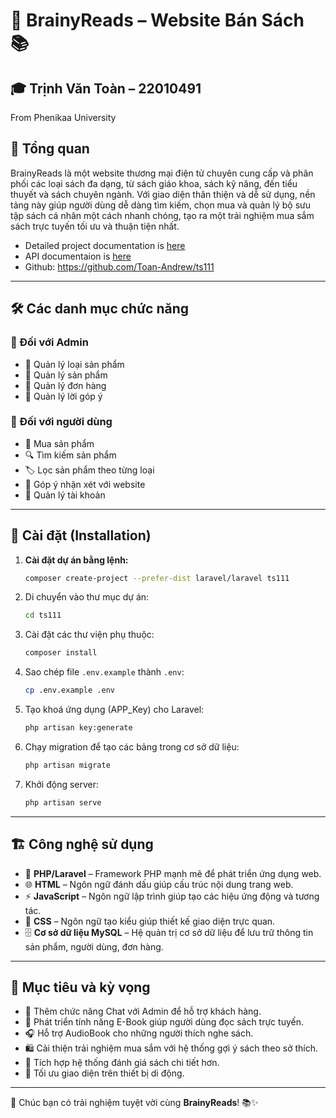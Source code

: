 
# 🌟 BrainyReads – Website Bán Sách 📚

## 🎓 Trịnh Văn Toàn – 22010491  
From Phenikaa University

## **📌 Tổng quan**
BrainyReads là một website thương mại điện tử chuyên cung cấp và phân phối các loại sách đa dạng, từ sách giáo khoa, sách kỹ năng, đến tiểu thuyết và sách chuyên ngành. Với giao diện thân thiện và dễ sử dụng, nền tảng này giúp người dùng dễ dàng tìm kiếm, chọn mua và quản lý bộ sưu tập sách cá nhân một cách nhanh chóng, tạo ra một trải nghiệm mua sắm sách trực tuyến tối ưu và thuận tiện nhất.


 - Detailed project documentation is [here](https://drive.google.com/file/d/17nAGMk5YoxeQELg16IybnZEFi_HVwa88/view?usp=sharing)
 - API documentaion is [here](https://github.com/Toan-Andrew/ts111/wiki)
 - Github: https://github.com/Toan-Andrew/ts111
---

## **🛠️ Các danh mục chức năng**

### 🔹 Đối với Admin
- 📌 Quản lý loại sản phẩm
- 📌 Quản lý sản phẩm
- 📌 Quản lý đơn hàng
- 📌 Quản lý lời góp ý

### 🔹 Đối với người dùng
- 🛒 Mua sản phẩm
- 🔍 Tìm kiếm sản phẩm
- 🏷️ Lọc sản phẩm theo từng loại
- 💬 Góp ý nhận xét với website
- 👤 Quản lý tài khoản

---

## **🚀 Cài đặt (Installation)**
1. **Cài đặt dự án bằng lệnh:**
   ```bash
   composer create-project --prefer-dist laravel/laravel ts111
   ```
2. Di chuyển vào thư mục dự án:  
   ```bash
   cd ts111
   ```
3. Cài đặt các thư viện phụ thuộc:  
   ```bash
   composer install
   ```
4. Sao chép file `.env.example` thành `.env`:  
   ```bash
   cp .env.example .env
   ```
5. Tạo khoá ứng dụng (APP_Key) cho Laravel:  
   ```bash
   php artisan key:generate
   ```
6. Chạy migration để tạo các bảng trong cơ sở dữ liệu:  
   ```bash
   php artisan migrate
   ```
7. Khởi động server:  
   ```bash
   php artisan serve
   ```

---

## **🏗️ Công nghệ sử dụng**
- 🐘 **PHP/Laravel** – Framework PHP mạnh mẽ để phát triển ứng dụng web.
- 🌐 **HTML** – Ngôn ngữ đánh dấu giúp cấu trúc nội dung trang web.
- ⚡ **JavaScript** – Ngôn ngữ lập trình giúp tạo các hiệu ứng động và tương tác.
- 🎨 **CSS** – Ngôn ngữ tạo kiểu giúp thiết kế giao diện trực quan.
- 🗄️ **Cơ sở dữ liệu MySQL** – Hệ quản trị cơ sở dữ liệu để lưu trữ thông tin sản phẩm, người dùng, đơn hàng.

---

## **🎯 Mục tiêu và kỳ vọng**
- 💬 Thêm chức năng Chat với Admin để hỗ trợ khách hàng.
- 📖 Phát triển tính năng E-Book giúp người dùng đọc sách trực tuyến.
- 🎧 Hỗ trợ AudioBook cho những người thích nghe sách.
- 🛍️ Cải thiện trải nghiệm mua sắm với hệ thống gợi ý sách theo sở thích.
- 🌟 Tích hợp hệ thống đánh giá sách chi tiết hơn.
- 📱 Tối ưu giao diện trên thiết bị di động.

---

🚀 Chúc bạn có trải nghiệm tuyệt vời cùng **BrainyReads**! 📚✨
```

